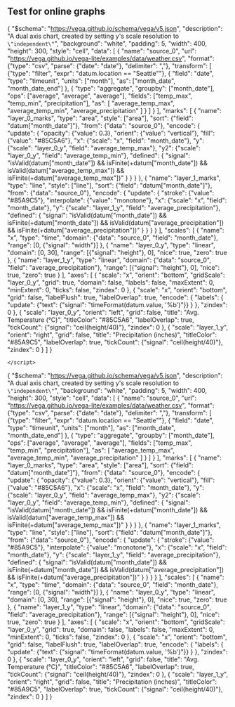 <html>
  <head>
    <title>Vega-Lite Bar Chart</title>
    <meta charset="utf-8" />
    <script src="https://d3js.org/d3.v5.min.js"></script>
    <script src="https://cdn.jsdelivr.net/npm/vega@5.10.1"></script>
    <script src="https://cdn.jsdelivr.net/npm/vega-lite@4.10.4"></script>
    <script src="https://cdn.jsdelivr.net/npm/vega-embed@6.5.2"></script>
  <style>
 /* FONTS */
 @import url("https://fonts.googleapis.com/css?family=Open+Sans+Condensed:300,700");
    /* AXES */
/* ticks */
.axis line{
stroke: #706f6f;
stroke-width: 0.5;
shape-rendering: crispEdges;
}

/* axis contour */
.axis path {
stroke: #706f6f;
stroke-width: 0.7;
shape-rendering: crispEdges;
}

/* axis text */
.axis text, .xtext {
fill: #2b2929;
font-family: "Open Sans Condensed";
font-size: 100%;
}
.grid line {
stroke: lightgrey;
stroke-opacity: 0.7;
shape-rendering: crispEdges;
}
.grid path {
stroke-width: 0;
}
/* label text */
.label {
font-family: "Open Sans Condensed";
font-size: 65%;
}
.bund {
font-family: "Open Sans Condensed";
font-size: 10%;
fill:#ffffff;
}
/* LINE CHART */
.line,.li0,.li1,.li2,.li3,.li4,.li5,.li6,.li7,.li8,.li9,.li10,.li11,.li12,.li13,.li14,.li15,.li16,.li17,.li18,.li19,.li20,.li21,.li22,.li23,.li24,.li25, .line {
stroke-width: 1.5; fill:none;
    }
.li0 { stroke:#936037; } .te0 {fill: #936037;}
.li1 { stroke:#be1622; } .te1 {fill: #be1622;}
.li2 { stroke:#e71d73; } .te2 {fill: #e71d73;}
.li3 { stroke:#e94e1b; } .te3 {fill: #e94e1b;}
.li4 { stroke:#f39200; } .te4 {fill: #f39200;}
.li5 { stroke:#95c11f; } .te5 {fill: #95c11f;}
.li6 { stroke:#008d36; } .te6 {fill: #008d36;}
.li7 { stroke:#006633; } .te7 {fill: #006633;}
.li8 { stroke:#00a19a; } .te8 {fill: #00a19a;}
.li9 { stroke:#36a9e1; } .te9 {fill: #36a9e1;}
.li10 { stroke:#1d71b8; } .te10 {fill: #1d71b8;}
.li11 { stroke:#29235c; } .te11 {fill: #29235c;}
.li12 { stroke:#951b81; } .te12 {fill: #951b81;}
.li13 { stroke:#a3195b; } .te13 {fill: #a3195b;}
    
    .sygrid {
    stroke-opacity: 0.7;
    shape-rendering: crispEdges;
    stroke-width:1px;
    stroke-dasharray: 10,3;
    }

div.tooltip, div.tooltip2 {   
  position: absolute;           
  text-align: center;                          
    padding:0 2px 5px 2px;           
  font: 13px "Open Sans Condensed";
    font-weight:300;
    color:#fff;
  background-color: #777; 
  border: 2px #fff solid;      
  border-radius: 2px;           
  pointer-events: none;         
}
    div.tooltip {
        width: 40px;                  
        height: 25px;  
    }
    div.tooltip2 {
        padding: 3px;
        width: 40px;                  
        height: 26px;
        line-height:13px;
    }
    </style>
  </head>
  <body>
    <h2>Test for online graphs</h2>
    <!-- Container for the visualization -->
 
<div id="container1" class="svg-container" style="position:relative;float:left;margin-bottom:1em;"></div>

{
  "$schema": "https://vega.github.io/schema/vega/v5.json",
  "description": "A dual axis chart, created by setting y's scale resolution to `\"independent\"`",
  "background": "white",
  "padding": 5,
  "width": 400,
  "height": 300,
  "style": "cell",
  "data": [
    {
      "name": "source_0",
      "url": "https://vega.github.io/vega-lite/examples/data/weather.csv",
      "format": {"type": "csv", "parse": {"date": "date"}, "delimiter": ","},
      "transform": [
        {"type": "filter", "expr": "datum.location == \"Seattle\""},
        {
          "field": "date",
          "type": "timeunit",
          "units": ["month"],
          "as": ["month_date", "month_date_end"]
        },
        {
          "type": "aggregate",
          "groupby": ["month_date"],
          "ops": ["average", "average", "average"],
          "fields": ["temp_max", "temp_min", "precipitation"],
          "as": [
            "average_temp_max",
            "average_temp_min",
            "average_precipitation"
          ]
        }
      ]
    }
  ],
  "marks": [
    {
      "name": "layer_0_marks",
      "type": "area",
      "style": ["area"],
      "sort": {"field": "datum[\"month_date\"]"},
      "from": {"data": "source_0"},
      "encode": {
        "update": {
          "opacity": {"value": 0.3},
          "orient": {"value": "vertical"},
          "fill": {"value": "#85C5A6"},
          "x": {"scale": "x", "field": "month_date"},
          "y": {"scale": "layer_0_y", "field": "average_temp_max"},
          "y2": {"scale": "layer_0_y", "field": "average_temp_min"},
          "defined": {
            "signal": "isValid(datum[\"month_date\"]) && isFinite(+datum[\"month_date\"]) && isValid(datum[\"average_temp_max\"]) && isFinite(+datum[\"average_temp_max\"])"
          }
        }
      }
    },
    {
      "name": "layer_1_marks",
      "type": "line",
      "style": ["line"],
      "sort": {"field": "datum[\"month_date\"]"},
      "from": {"data": "source_0"},
      "encode": {
        "update": {
          "stroke": {"value": "#85A9C5"},
          "interpolate": {"value": "monotone"},
          "x": {"scale": "x", "field": "month_date"},
          "y": {"scale": "layer_1_y", "field": "average_precipitation"},
          "defined": {
            "signal": "isValid(datum[\"month_date\"]) && isFinite(+datum[\"month_date\"]) && isValid(datum[\"average_precipitation\"]) && isFinite(+datum[\"average_precipitation\"])"
          }
        }
      }
    }
  ],
  "scales": [
    {
      "name": "x",
      "type": "time",
      "domain": {"data": "source_0", "field": "month_date"},
      "range": [0, {"signal": "width"}]
    },
    {
      "name": "layer_0_y",
      "type": "linear",
      "domain": [0, 30],
      "range": [{"signal": "height"}, 0],
      "nice": true,
      "zero": true
    },
    {
      "name": "layer_1_y",
      "type": "linear",
      "domain": {"data": "source_0", "field": "average_precipitation"},
      "range": [{"signal": "height"}, 0],
      "nice": true,
      "zero": true
    }
  ],
  "axes": [
    {
      "scale": "x",
      "orient": "bottom",
      "gridScale": "layer_0_y",
      "grid": true,
      "domain": false,
      "labels": false,
      "maxExtent": 0,
      "minExtent": 0,
      "ticks": false,
      "zindex": 0
    },
    {
      "scale": "x",
      "orient": "bottom",
      "grid": false,
      "labelFlush": true,
      "labelOverlap": true,
      "encode": {
        "labels": {
          "update": {"text": {"signal": "timeFormat(datum.value, '%b')"}}
        }
      },
      "zindex": 0
    },
    {
      "scale": "layer_0_y",
      "orient": "left",
      "grid": false,
      "title": "Avg. Temperature (°C)",
      "titleColor": "#85C5A6",
      "labelOverlap": true,
      "tickCount": {"signal": "ceil(height/40)"},
      "zindex": 0
    },
    {
      "scale": "layer_1_y",
      "orient": "right",
      "grid": false,
      "title": "Precipitation (inches)",
      "titleColor": "#85A9C5",
      "labelOverlap": true,
      "tickCount": {"signal": "ceil(height/40)"},
      "zindex": 0
    }
  ]
}

    </script> 
  </body>
</html>

{
  "$schema": "https://vega.github.io/schema/vega/v5.json",
  "description": "A dual axis chart, created by setting y's scale resolution to `\"independent\"`",
  "background": "white",
  "padding": 5,
  "width": 400,
  "height": 300,
  "style": "cell",
  "data": [
    {
      "name": "source_0",
      "url": "https://vega.github.io/vega-lite/examples/data/weather.csv",
      "format": {"type": "csv", "parse": {"date": "date"}, "delimiter": ","},
      "transform": [
        {"type": "filter", "expr": "datum.location == \"Seattle\""},
        {
          "field": "date",
          "type": "timeunit",
          "units": ["month"],
          "as": ["month_date", "month_date_end"]
        },
        {
          "type": "aggregate",
          "groupby": ["month_date"],
          "ops": ["average", "average", "average"],
          "fields": ["temp_max", "temp_min", "precipitation"],
          "as": [
            "average_temp_max",
            "average_temp_min",
            "average_precipitation"
          ]
        }
      ]
    }
  ],
  "marks": [
    {
      "name": "layer_0_marks",
      "type": "area",
      "style": ["area"],
      "sort": {"field": "datum[\"month_date\"]"},
      "from": {"data": "source_0"},
      "encode": {
        "update": {
          "opacity": {"value": 0.3},
          "orient": {"value": "vertical"},
          "fill": {"value": "#85C5A6"},
          "x": {"scale": "x", "field": "month_date"},
          "y": {"scale": "layer_0_y", "field": "average_temp_max"},
          "y2": {"scale": "layer_0_y", "field": "average_temp_min"},
          "defined": {
            "signal": "isValid(datum[\"month_date\"]) && isFinite(+datum[\"month_date\"]) && isValid(datum[\"average_temp_max\"]) && isFinite(+datum[\"average_temp_max\"])"
          }
        }
      }
    },
    {
      "name": "layer_1_marks",
      "type": "line",
      "style": ["line"],
      "sort": {"field": "datum[\"month_date\"]"},
      "from": {"data": "source_0"},
      "encode": {
        "update": {
          "stroke": {"value": "#85A9C5"},
          "interpolate": {"value": "monotone"},
          "x": {"scale": "x", "field": "month_date"},
          "y": {"scale": "layer_1_y", "field": "average_precipitation"},
          "defined": {
            "signal": "isValid(datum[\"month_date\"]) && isFinite(+datum[\"month_date\"]) && isValid(datum[\"average_precipitation\"]) && isFinite(+datum[\"average_precipitation\"])"
          }
        }
      }
    }
  ],
  "scales": [
    {
      "name": "x",
      "type": "time",
      "domain": {"data": "source_0", "field": "month_date"},
      "range": [0, {"signal": "width"}]
    },
    {
      "name": "layer_0_y",
      "type": "linear",
      "domain": [0, 30],
      "range": [{"signal": "height"}, 0],
      "nice": true,
      "zero": true
    },
    {
      "name": "layer_1_y",
      "type": "linear",
      "domain": {"data": "source_0", "field": "average_precipitation"},
      "range": [{"signal": "height"}, 0],
      "nice": true,
      "zero": true
    }
  ],
  "axes": [
    {
      "scale": "x",
      "orient": "bottom",
      "gridScale": "layer_0_y",
      "grid": true,
      "domain": false,
      "labels": false,
      "maxExtent": 0,
      "minExtent": 0,
      "ticks": false,
      "zindex": 0
    },
    {
      "scale": "x",
      "orient": "bottom",
      "grid": false,
      "labelFlush": true,
      "labelOverlap": true,
      "encode": {
        "labels": {
          "update": {"text": {"signal": "timeFormat(datum.value, '%b')"}}
        }
      },
      "zindex": 0
    },
    {
      "scale": "layer_0_y",
      "orient": "left",
      "grid": false,
      "title": "Avg. Temperature (°C)",
      "titleColor": "#85C5A6",
      "labelOverlap": true,
      "tickCount": {"signal": "ceil(height/40)"},
      "zindex": 0
    },
    {
      "scale": "layer_1_y",
      "orient": "right",
      "grid": false,
      "title": "Precipitation (inches)",
      "titleColor": "#85A9C5",
      "labelOverlap": true,
      "tickCount": {"signal": "ceil(height/40)"},
      "zindex": 0
    }
  ]
}

